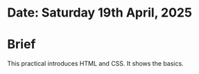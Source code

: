 #	Date: Saturday 19th April, 2025


#	Brief
This practical introduces HTML and CSS. It shows the basics.